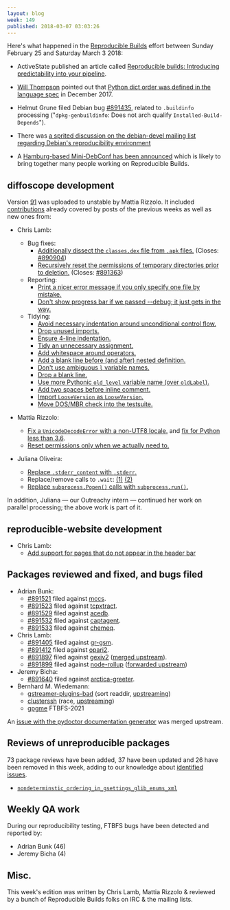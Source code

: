 ```yaml
---
layout: blog
week: 149
published: 2018-03-07 03:03:26
---
```


Here's what happened in the [Reproducible Builds](https://reproducible-builds.org) effort between Sunday February 25 and Saturday March 3 2018:

 * ActiveState published an article called [Reproducible builds: Introducing predictability into your pipeline](https://www.activestate.com/blog/2018/03/reproducible-builds-introducing-predictability-your-pipeline).

 * [Will Thompson](https://willthompson.co.uk/) pointed out that [Python dict order was defined in the language spec](https://mail.python.org/pipermail/python-dev/2017-December/151283.html) in December 2017.

 * Helmut Grune filed Debian bug [#891435](https://bugs.debian.org/891435), related to `.buildinfo` processing ("`dpkg-genbuildinfo`: Does not arch qualify `Installed-Build-Depends`").

 * There was [a sprited discussion on the debian-devel mailing list regarding Debian's reproducibility environment](https://lists.debian.org/debian-devel/2018/03/threads.html#00036)

 * A [Hamburg-based Mini-DebConf has been announced](https://lists.debian.org/debian-devel-announce/2018/02/msg00003.html) which is likely to bring together many people working on Reproducible Builds.

diffoscope development
----------------------

Version [91](https://tracker.debian.org/news/937141) was uploaded to unstable by Mattia Rizzolo.
It included [contributions](https://salsa.debian.org/reproducible-builds/diffoscope/commits/91)
already covered by posts of the previous weeks as well as new ones from:

- Chris Lamb:
    - Bug fixes:
        - [Additionally dissect the `classes.dex` file from `.apk` files.](https://salsa.debian.org/reproducible-builds/diffoscope/commit/b692cbd) (Closes: [#890904](https://bugs.debian.org/890904))
        - [Recursively reset the permissions of temporary directories prior to deletion.](https://salsa.debian.org/reproducible-builds/diffoscope/commit/7345efa) (Closes: [#891363](https://bugs.debian.org/891363))
    - Reporting:
        - [Print a nicer error message if you only specify one file by mistake.](https://salsa.debian.org/reproducible-builds/diffoscope/commit/5541c76)
        - [Don't show progress bar if we passed --debug; it just gets in the way.](https://salsa.debian.org/reproducible-builds/diffoscope/commit/c38d7ec)
    - Tidying:
        - [Avoid necessary indentation around unconditional control flow.](https://salsa.debian.org/reproducible-builds/diffoscope/commit/c1d2d18)
        - [Drop unused imports.](https://salsa.debian.org/reproducible-builds/diffoscope/commit/010fd51)
        - [Ensure 4-line indentation.](https://salsa.debian.org/reproducible-builds/diffoscope/commit/e580d20)
        - [Tidy an unnecessary assignment.](https://salsa.debian.org/reproducible-builds/diffoscope/commit/60b5768)
        - [Add whitespace around operators.](https://salsa.debian.org/reproducible-builds/diffoscope/commit/e813b51)
        - [Add a blank line before (and after) nested definition.](https://salsa.debian.org/reproducible-builds/diffoscope/commit/a5f4486)
        - [Don't use ambiguous `l` variable names.](https://salsa.debian.org/reproducible-builds/diffoscope/commit/bac56a5)
        - [Drop a blank line.](https://salsa.debian.org/reproducible-builds/diffoscope/commit/39bd9ea)
        - [Use more Pythonic `old_level` variable name (over `oldLabel`).](https://salsa.debian.org/reproducible-builds/diffoscope/commit/e37c629)
        - [Add two spaces before inline comment.](https://salsa.debian.org/reproducible-builds/diffoscope/commit/33a6e70)
        - [Import `LooseVersion` as `LooseVersion`.](https://salsa.debian.org/reproducible-builds/diffoscope/commit/b35c2cc)
        - [Move DOS/MBR check into the testsuite.](https://salsa.debian.org/reproducible-builds/diffoscope/commit/e41abe0)

- Mattia Rizzolo:
    - [Fix a `UnicodeDecodeError` with a non-UTF8 locale.](https://salsa.debian.org/reproducible-builds/diffoscope/commit/7b8998e) and [fix for Python less than 3.6](https://salsa.debian.org/reproducible-builds/diffoscope/commit/686f3af).
    - [Reset permissions only when we actually need to.](https://salsa.debian.org/reproducible-builds/diffoscope/commit/99c0a78)

- Juliana Oliveira:
    - [Replace `.stderr_content` with `.stderr`.](https://salsa.debian.org/reproducible-builds/diffoscope/commit/997a5f6)
    - Replace/remove calls to `.wait`: [(1)](https://salsa.debian.org/reproducible-builds/diffoscope/commit/5d57eca) [(2)](https://salsa.debian.org/reproducible-builds/diffoscope/commit/26db582)
    - [Replace `subprocess.Popen()` calls with `subprocess.run()`.](https://salsa.debian.org/reproducible-builds/diffoscope/commit/f93fb4c)

In addition, Juliana — our Outreachy intern — continued her work on parallel processing; the above work is part of it.

reproducible-website development
--------------------------------

- Chris Lamb:
    - [Add support for pages that do not appear in the header bar](https://salsa.debian.org/reproducible-builds/reproducible-website/commit/b00b1e3)

Packages reviewed and fixed, and bugs filed
-------------------------------------------

* Adrian Bunk:
    * [#891521](https://bugs.debian.org/891521) filed against [mccs](https://tracker.debian.org/pkg/mccs).
    * [#891523](https://bugs.debian.org/891523) filed against [tcpxtract](https://tracker.debian.org/pkg/tcpxtract).
    * [#891529](https://bugs.debian.org/891529) filed against [acedb](https://tracker.debian.org/pkg/acedb).
    * [#891532](https://bugs.debian.org/891532) filed against [captagent](https://tracker.debian.org/pkg/captagent).
    * [#891533](https://bugs.debian.org/891533) filed against [chemeq](https://tracker.debian.org/pkg/chemeq).
* Chris Lamb:
    * [#891405](https://bugs.debian.org/891405) filed against [gr-gsm](https://tracker.debian.org/pkg/gr-gsm).
    * [#891412](https://bugs.debian.org/891412) filed against [opari2](https://tracker.debian.org/pkg/opari2).
    * [#891897](https://bugs.debian.org/891897) filed against [gexiv2](https://tracker.debian.org/pkg/gexiv2) ([merged upstream](https://bugzilla.gnome.org/show_bug.cgi?id=793984)).
    * [#891899](https://bugs.debian.org/891899) filed against [node-rollup](https://tracker.debian.org/pkg/node-rollup) ([forwarded upstream](https://github.com/rollup/rollup/pull/2024))
* Jeremy Bicha:
    * [#891640](https://bugs.debian.org/891640) filed against [arctica-greeter](https://tracker.debian.org/pkg/arctica-greeter).
* Bernhard M. Wiedemann:
    * [gstreamer-plugins-bad](https://build.opensuse.org/request/show/582064) (sort readdir, [upstreaming](https://bugzilla.gnome.org/show_bug.cgi?id=794069))
    * [clusterssh](https://build.opensuse.org/request/show/582197) (race, [upstreaming](https://sourceforge.net/p/clusterssh/support-requests/55/))
    * [gpgme](https://dev.gnupg.org/T3815) FTBFS-2021

An [issue with the pydoctor documentation generator](https://github.com/twisted/pydoctor/pull/146#issuecomment-351221274) was merged upstream.

Reviews of unreproducible packages
----------------------------------

73 package reviews have been added, 37 have been updated and 26 have been removed in this week,
adding to our knowledge about [identified issues](https://tests.reproducible-builds.org/debian/index_issues.html).

* [`nondeterminstic_ordering_in_gsettings_glib_enums_xml`](https://salsa.debian.org/reproducible-builds/reproducible-notes/commit/3a37e745)

Weekly QA work
--------------

During our reproducibility testing, FTBFS bugs have been detected and reported by:

 - Adrian Bunk (46)
 - Jeremy Bicha (4)

Misc.
-----

This week's edition was written by Chris Lamb, Mattia Rizzolo & reviewed by a bunch of Reproducible Builds folks on IRC & the mailing lists.
